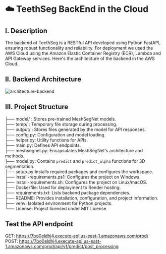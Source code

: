 # ☁️ TeethSeg BackEnd in the Cloud

## I. Description

The backend of TeethSeg is a RESTful API developed using Python FastAPI, ensuring robust functionality and reliability. For deployment we used the AWS Cloud using the Amazon Elastic Container Registry (ECR), Lambda and API Gateway services. Here's the architecture of the backend in the AWS Cloud.

## II. Backend Architecture

![architecture-backend](https://github.com/Hamagistral/TeethSeg/assets/66017329/f12c0373-07c6-4054-a47a-1fe1af338e6e)

## III. Project Structure

├── model/ : Stores pre-trained MeshSegNet models.  
├── temp/ : Temporary file storage during processing.  
├── output/ : Stores files generated by the model for API responses.  
├── config.py: Configuration and model loading.  
├── helper.py: Utility functions for APIs.  
├── main.py: Defines API endpoints.  
├── meshsegnet.py: Encapsulates MeshSegNet's architecture and methods.  
├── model.py: Contains `predict` and `predict_alpha` functions for 3D segmentation.  
├── setup.py:Installs required packages and configures the workspace.  
├── install-requirements.ps1: Configures the project on Windows.  
├── install-requirements.sh: Configures the project on Linux/macOS.  
├── Dockerfile: Used for deployment to Render hosting.  
├── requirements.txt: Lists backend package dependencies.  
├── README: Provides installation, configuration, and project information.  
├── venv: Isolated environment for Python projects.  
└── License: Project licensed under MIT License.

## Test the API endpoint

GET: https://7bo0eldhj4.execute-api.us-east-1.amazonaws.com/prod/  
POST: https://7bo0eldhj4.execute-api.us-east-1.amazonaws.com/prod/api/v1/predict/post_processing
